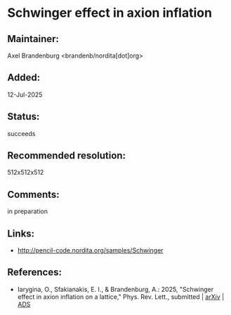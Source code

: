 Schwinger effect in axion inflation
===================================

## Maintainer:

Axel Brandenburg <brandenb/nordita[dot]org>

## Added:

12-Jul-2025

## Status:

succeeds

## Recommended resolution:

512x512x512

## Comments:

in preparation

## Links:
* http://pencil-code.nordita.org/samples/Schwinger

## References:

*  Iarygina, O., Sfakianakis, E. I., & Brandenburg, A.: 2025, "Schwinger effect in axion inflation on a lattice," Phys. Rev. Lett., submitted |
   [arXiv](https://arxiv.org/abs/2506.20538) |
   [ADS](http://adsabs.harvard.edu/abs/2025arXiv250620538I)
